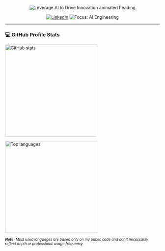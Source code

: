 <!-- Hero typing banner -->
<p align="center">
  <img 
    src="https://readme-typing-svg.demolab.com?font=Kalam&size=30&pause=1000&color=E95CCA&width=435&lines=Leverage+AI+to+Drive+Innovation" 
    alt="Leverage AI to Drive Innovation animated heading" />
</p>

<!-- Quick badges -->
<p align="center">
  <a href="https://www.linkedin.com/in/nzcode/" title="LinkedIn"><img alt="LinkedIn" src="https://img.shields.io/badge/LinkedIn-Profile-blue?style=flat&logo=linkedin" /></a>
  <!-- <img alt="Profile views" src="https://komarev.com/ghpvc/?username=jingtechy&style=flat&color=blueviolet" /> -->
  <img alt="Focus: AI Engineering" src="https://img.shields.io/badge/Focus-AI%20Engineering-f85d7f?style=flat" />
  <!-- <img alt="Status: Building" src="https://img.shields.io/badge/Status-Building-orange?style=flat" /> -->
</p>

---

### 💻 GitHub Profile Stats
<p>
    <img alt="GitHub stats" src="https://github-readme-stats.vercel.app/api/?username=jingtechy&show_icons=true&include_all_commits=true&count_private=true&theme=radical&hide_border=true&bg_color=1F222E&title_color=F85D7F&icon_color=F8D866&hide=stars,issues&hide_rank=true" width="300" />
</p>
<p>
    <img alt="Top languages" src="https://github-readme-stats.vercel.app/api/top-langs/?username=jingtechy&langs_count=15&layout=compact&theme=radical&hide_border=true&bg_color=1F222E&title_color=F85D7F&icon_color=F8D866&hide=Jupyter%20Notebook,Roff" width="300" />
</p>

<small><i><b>Note:</b> Most used languages are based only on my public code and don't necessarily reflect depth or professional usage frequency.</i></small>
